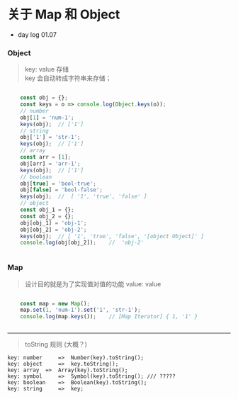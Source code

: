 # 关于 Map 和 Object

* day log 01.07

### Object
  > key: value 存储     
  > key 会自动转成字符串来存储；
  
```js

    const obj = {};
    const keys = o => console.log(Object.keys(o));
    // number
    obj[1] = 'num-1';
    keys(obj);  // ['1']
    // string
    obj['1'] = 'str-1';
    keys(obj);  // ['1']
    // array
    const arr = [1];
    obj[arr] = 'arr-1';
    keys(obj);  // ['1']
    // boolean
    obj[true] = 'bool-true';
    obj[false] = 'bool-false';
    keys(obj);  //  [ '1', 'true', 'false' ]
    // object
    const obj_1 = {};
    const obj_2 = {};
    obj[obj_1] = 'obj-1';
    obj[obj_2] = 'obj-2';
    keys(obj);  // [ '1', 'true', 'false', '[object Object]' ]
    console.log(obj[obj_2]);    //  'obj-2'
    
```
  
### Map
> 设计目的就是为了实现值对值的功能 value: value

```js

    const map = new Map();
    map.set(1, 'num-1').set('1', 'str-1');
    console.log(map.keys());    // [Map Iterator] { 1, '1' }
    
```     

                
                
**************
>toString 规则 (大概？)        

    key: number 	=> 	Number(key).toString();     
    key: object 	=> 	key.toString();     
    key: array 	=> 	Array(key).toString();      
    key: symbol 	=> 	Symbol(key).toString(); /// ?????       
    key: boolean 	=> 	Boolean(key).toString();        
    key: string 	=> 	key;        
